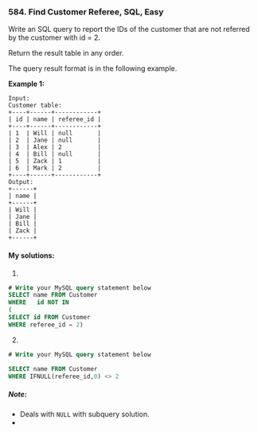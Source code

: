 ### 584. Find Customer Referee, SQL, Easy

 

Write an SQL query to report the IDs of the customer that are not referred by the customer with id = 2.

Return the result table in any order.

The query result format is in the following example.

**Example 1:**

```
Input: 
Customer table:
+----+------+------------+
| id | name | referee_id |
+----+------+------------+
| 1  | Will | null       |
| 2  | Jane | null       |
| 3  | Alex | 2          |
| 4  | Bill | null       |
| 5  | Zack | 1          |
| 6  | Mark | 2          |
+----+------+------------+
Output: 
+------+
| name |
+------+
| Will |
| Jane |
| Bill |
| Zack |
+------+

```

#### My solutions:

1. 

```SQL
# Write your MySQL query statement below
SELECT name FROM Customer 
WHERE	id NOT IN
(
SELECT id FROM Customer
WHERE referee_id = 2)
```

2. 

```sql
# Write your MySQL query statement below

SELECT name FROM Customer
WHERE IFNULL(referee_id,0) <> 2
```



##### Note:

- Deals with `NULL` with subquery solution.
- 

